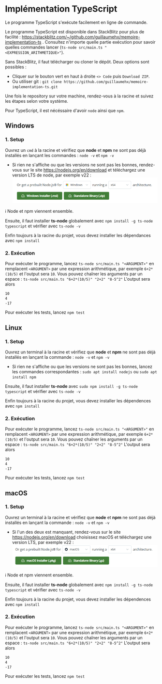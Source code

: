 
# Implémentation TypeScript

Le programme TypeScript s'exécute facilement en ligne de commande.

Le programme TypeScript est disponible dans StackBlitz pour plus de facilité : https://stackblitz.com/~/github.com/guillaumehx/memoire-implementation-ts . Consultez n'importe quelle partie exécution pour savoir quelles commandes lancer (```ts-node src/main.ts "<EXPRESSION_ARITHMETIQUE>"```).

Sans StackBlitz, il faut télécharger ou cloner le dépôt. Deux options sont possibles :
- Cliquer sur le bouton vert en haut à droite ```<> Code``` puis ```Download ZIP```.
- Ou utiliser git : ``` git clone https://github.com/guillaumehx/memoire-implementation-ts.git ```

Une fois le repository sur votre machine, rendez-vous à la racine et suivez les étapes selon votre système.

Pour TypeScript, il est nécéssaire d'avoir ```node``` ainsi que ```npm```.

## Windows
### 1. Setup
Ouvrez un ``cmd`` à la racine et vérifiez que **node** et **npm** ne sont pas déjà installés en lançant les commandes : ```node -v``` et ```npm -v```
- Si rien ne s'affiche ou que les versions ne sont pas les bonnes, rendez-vous sur le site https://nodejs.org/en/download et téléchargez une version LTS de node, par exemple v22 :\
![Description de l'image](images/image.png)

ℹ️ Node et npm viennent ensemble.

Ensuite, il faut installer **ts-node** globalement avec ```npm install -g ts-node typescript``` et vérifier avec ```ts-node -v```

Enfin toujours à la racine du projet, vous devez installer les dépendances avec ```npm install```

### 2. Exécution

Pour exécuter le programme, lancez ```ts-node src/main.ts "<ARGUMENT>"``` en remplacent ```<ARGUMENT>``` par une expression arithmétique, par exemple ```6+2*(10/5)``` et l'output sera ```10```.
Vous pouvez chaîner les arguments par un espace : ```ts-node src/main.ts "6+2*(10/5)" "2+2" "8-5^2"``` L'output sera alors
~~~~
10
4
-17
~~~~

Pour exécuter les tests, lancez ``npm test``

## Linux
### 1. Setup
Ouvrez un terminal à la racine et vérifiez que **node** et **npm** ne sont pas déjà installés en lançant la commande : ```node -v``` et ```npm -v```

- Si rien ne s'affiche ou que les versions ne sont pas les bonnes, lancez les commandes correspondantes : ```sudo apt install nodejs``` ou ```sudo apt install npm```

Ensuite, il faut installer **ts-node** avec ```sudo npm install -g ts-node typescript``` et vérifier avec ```ts-node -v```

Enfin toujours à la racine du projet, vous devez installer les dépendences avec ```npm install```

### 2. Exécution

Pour exécuter le programme, lancez ```ts-node src/main.ts "<ARGUMENT>"``` en remplacent ```<ARGUMENT>``` par une expression arithmétique, par exemple ```6+2*(10/5)``` et l'output sera ```10```.
Vous pouvez chaîner les arguments par un espace : ```ts-node src/main.ts "6+2*(10/5)" "2+2" "8-5^2"``` L'output sera alors
~~~~
10
4
-17
~~~~

Pour exécuter les tests, lancez ``npm test``

## macOS
### 1. Setup
Ouvrez un terminal à la racine et vérifiez que **node** et **npm** ne sont pas déjà installés en lançant la commande : ```node -v``` et ```npm -v```
- Si l'un des deux est manquant, rendez-vous sur le site https://nodejs.org/en/download choisissez macOS et téléchargez une version LTS, par exemple v22 :\
![Description de l'image](images/image_macos.png)

ℹ️ Node et npm viennent ensemble.

Ensuite, il faut installer **ts-node** globalement avec ```npm install -g ts-node typescript``` et vérifier avec ```ts-node -v```

Enfin toujours à la racine du projet, vous devez installer les dépendences avec ```npm install```

### 2. Exécution

Pour exécuter le programme, lancez ```ts-node src/main.ts "<ARGUMENT>"``` en remplacent ```<ARGUMENT>``` par une expression arithmétique, par exemple ```6+2*(10/5)``` et l'output sera ```10```.
Vous pouvez chaîner les arguments par un espace : ```ts-node src/main.ts "6+2*(10/5)" "2+2" "8-5^2"``` L'output sera alors
~~~~
10
4
-17
~~~~

Pour exécuter les tests, lancez ``npm test``
